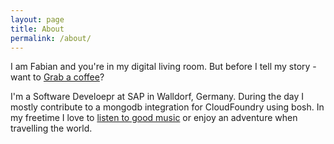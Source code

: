 ```yaml
---
layout: page
title: About
permalink: /about/
---
```


I am Fabian and you're in my digital living room. But before I tell my story - want to [Grab a coffee](http://www.coffeenerd.de/)?

I'm a Software Develoepr at SAP in Walldorf, Germany. During the day I mostly contribute to a mongodb integration for CloudFoundry using bosh. In my freetime I love to [listen to good music](https://soundcloud.com/bakermatmusic/bakermat-black-cat-john-brown) or enjoy an adventure when travelling the world.

